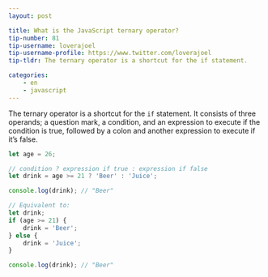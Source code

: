 ```yaml
---
layout: post

title: What is the JavaScript ternary operator?
tip-number: 81
tip-username: loverajoel
tip-username-profile: https://www.twitter.com/loverajoel
tip-tldr: The ternary operator is a shortcut for the if statement.

categories:
    - en
    - javascript
---
```


The ternary operator is a shortcut for the `if` statement. It consists of three operands; a question mark, a condition, and an expression to execute if the condition is true, followed by a colon and another expression to execute if it’s false.

```js
let age = 26;

// condition ? expression if true : expression if false
let drink = age >= 21 ? 'Beer' : 'Juice';

console.log(drink); // "Beer"

// Equivalent to:
let drink;
if (age >= 21) {
    drink = 'Beer';
} else {
    drink = 'Juice';
}

console.log(drink); // "Beer"
```
